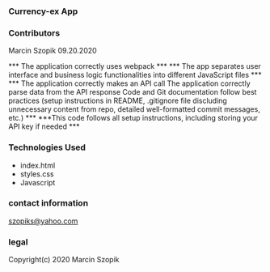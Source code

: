 


### Currency-ex App

### Contributors 

 Marcin Szopik   09.20.2020 



*** The application correctly uses webpack ***
*** The app separates user interface and business logic functionalities into different JavaScript files ***
*** The application correctly makes an API call The application correctly parse data from the API response Code and Git documentation follow best practices (setup instructions in README, .gitignore file discluding unnecessary content from repo, detailed well-formatted commit messages, etc.) ***
***This code follows all setup instructions, including storing your API key if needed ***

### Technologies Used

- index.html
- styles.css
- Javascript


### contact information 

szopiks@yahoo.com

### legal

Copyright(c) 2020 Marcin Szopik
